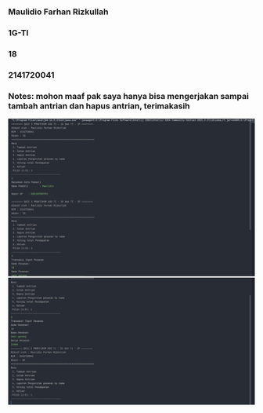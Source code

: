 ### Maulidio Farhan Rizkullah
### 1G-TI
### 18
### 2141720041

### Notes: mohon maaf pak saya hanya bisa mengerjakan sampai tambah antrian dan hapus antrian, terimakasih

<img src = 1.png>
<img src = 2.png>